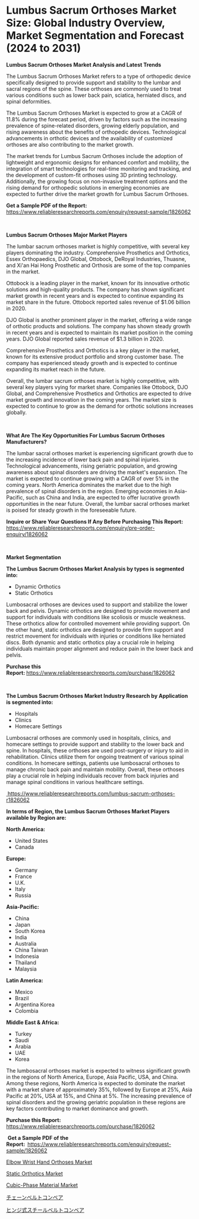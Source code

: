 <p><h1>Lumbus Sacrum Orthoses Market Size: Global Industry Overview, Market Segmentation and Forecast (2024 to 2031)</h1></p><p><strong>Lumbus Sacrum Orthoses Market Analysis and Latest Trends</strong></p>
<p><p>The Lumbus Sacrum Orthoses Market refers to a type of orthopedic device specifically designed to provide support and stability to the lumbar and sacral regions of the spine. These orthoses are commonly used to treat various conditions such as lower back pain, sciatica, herniated discs, and spinal deformities.</p><p>The Lumbus Sacrum Orthoses Market is expected to grow at a CAGR of 11.8% during the forecast period, driven by factors such as the increasing prevalence of spine-related disorders, growing elderly population, and rising awareness about the benefits of orthopedic devices. Technological advancements in orthotic devices and the availability of customized orthoses are also contributing to the market growth.</p><p>The market trends for Lumbus Sacrum Orthoses include the adoption of lightweight and ergonomic designs for enhanced comfort and mobility, the integration of smart technologies for real-time monitoring and tracking, and the development of custom-fit orthoses using 3D printing technology. Additionally, the growing focus on non-invasive treatment options and the rising demand for orthopedic solutions in emerging economies are expected to further drive the market growth for Lumbus Sacrum Orthoses.</p></p>
<p><strong>Get a Sample PDF of the Report:&nbsp;</strong> <a href="https://www.reliableresearchreports.com/enquiry/request-sample/1826062">https://www.reliableresearchreports.com/enquiry/request-sample/1826062</a></p>
<p>&nbsp;</p>
<p><strong>Lumbus Sacrum Orthoses Major Market Players</strong></p>
<p><p>The lumbar sacrum orthoses market is highly competitive, with several key players dominating the industry. Comprehensive Prosthetics and Orthotics, Essex Orthopaedics, DJO Global, Ottobock, DeRoyal Industries, Thuasne, and Xi'an Hai Hong Prosthetic and Orthosis are some of the top companies in the market.</p><p>Ottobock is a leading player in the market, known for its innovative orthotic solutions and high-quality products. The company has shown significant market growth in recent years and is expected to continue expanding its market share in the future. Ottobock reported sales revenue of $1.06 billion in 2020.</p><p>DJO Global is another prominent player in the market, offering a wide range of orthotic products and solutions. The company has shown steady growth in recent years and is expected to maintain its market position in the coming years. DJO Global reported sales revenue of $1.3 billion in 2020.</p><p>Comprehensive Prosthetics and Orthotics is a key player in the market, known for its extensive product portfolio and strong customer base. The company has experienced steady growth and is expected to continue expanding its market reach in the future.</p><p>Overall, the lumbar sacrum orthoses market is highly competitive, with several key players vying for market share. Companies like Ottobock, DJO Global, and Comprehensive Prosthetics and Orthotics are expected to drive market growth and innovation in the coming years. The market size is expected to continue to grow as the demand for orthotic solutions increases globally.</p></p>
<p>&nbsp;</p>
<p><strong>What Are The Key Opportunities For Lumbus Sacrum Orthoses Manufacturers?</strong></p>
<p><p>The lumbar sacral orthoses market is experiencing significant growth due to the increasing incidence of lower back pain and spinal injuries. Technological advancements, rising geriatric population, and growing awareness about spinal disorders are driving the market's expansion. The market is expected to continue growing with a CAGR of over 5% in the coming years. North America dominates the market due to the high prevalence of spinal disorders in the region. Emerging economies in Asia-Pacific, such as China and India, are expected to offer lucrative growth opportunities in the near future. Overall, the lumbar sacral orthoses market is poised for steady growth in the foreseeable future.</p></p>
<p><strong>Inquire or Share Your Questions If Any Before Purchasing This Report:</strong> <a href="https://www.reliableresearchreports.com/enquiry/pre-order-enquiry/1826062">https://www.reliableresearchreports.com/enquiry/pre-order-enquiry/1826062</a></p>
<p>&nbsp;</p>
<p><strong>Market Segmentation</strong></p>
<p><strong>The Lumbus Sacrum Orthoses Market Analysis by types is segmented into:</strong></p>
<p><ul><li>Dynamic Orthotics</li><li>Static Orthotics</li></ul></p>
<p><p>Lumbosacral orthoses are devices used to support and stabilize the lower back and pelvis. Dynamic orthotics are designed to provide movement and support for individuals with conditions like scoliosis or muscle weakness. These orthotics allow for controlled movement while providing support. On the other hand, static orthotics are designed to provide firm support and restrict movement for individuals with injuries or conditions like herniated discs. Both dynamic and static orthotics play a crucial role in helping individuals maintain proper alignment and reduce pain in the lower back and pelvis.</p></p>
<p><strong>Purchase this Report:&nbsp;</strong><a href="https://www.reliableresearchreports.com/purchase/1826062">https://www.reliableresearchreports.com/purchase/1826062</a></p>
<p>&nbsp;</p>
<p><strong>The Lumbus Sacrum Orthoses Market Industry Research by Application is segmented into:</strong></p>
<p><ul><li>Hospitals</li><li>Clinics</li><li>Homecare Settings</li></ul></p>
<p><p>Lumbosacral orthoses are commonly used in hospitals, clinics, and homecare settings to provide support and stability to the lower back and spine. In hospitals, these orthoses are used post-surgery or injury to aid in rehabilitation. Clinics utilize them for ongoing treatment of various spinal conditions. In homecare settings, patients use lumbosacral orthoses to manage chronic back pain and maintain mobility. Overall, these orthoses play a crucial role in helping individuals recover from back injuries and manage spinal conditions in various healthcare settings.</p></p>
<p><a href="https://www.reliableresearchreports.com/lumbus-sacrum-orthoses-r1826062">&nbsp;https://www.reliableresearchreports.com/lumbus-sacrum-orthoses-r1826062</a></p>
<p><strong>In terms of Region, the Lumbus Sacrum Orthoses Market Players available by Region are:</strong></p>
<p>
    <p> <strong> North America: </strong>
        <ul>
            <li>United States</li>
            <li>Canada</li>
        </ul>
        </p> 
    <p> <strong> Europe: </strong>
        <ul>
            <li>Germany</li>
            <li>France</li>
            <li>U.K.</li>
            <li>Italy</li>
            <li>Russia</li>
        </ul>
        </p> 
    <p> <strong> Asia-Pacific: </strong>
        <ul>
            <li>China</li>
            <li>Japan</li>
            <li>South Korea</li>
            <li>India</li>
            <li>Australia</li>
            <li>China Taiwan</li>
            <li>Indonesia</li>
            <li>Thailand</li>
            <li>Malaysia</li>
        </ul>
        </p> 
    <p> <strong> Latin America: </strong>
        <ul>
            <li>Mexico</li>
            <li>Brazil</li>
            <li>Argentina Korea</li>
            <li>Colombia</li>
        </ul>
        </p> 
    <p> <strong> Middle East & Africa: </strong>
        <ul>
            <li>Turkey</li>
            <li>Saudi</li>
            <li>Arabia</li>
            <li>UAE</li>
            <li>Korea</li>
        </ul>
    </p>
    </p>
<p><p>The lumbosacral orthoses market is expected to witness significant growth in the regions of North America, Europe, Asia Pacific, USA, and China. Among these regions, North America is expected to dominate the market with a market share of approximately 35%, followed by Europe at 25%, Asia Pacific at 20%, USA at 15%, and China at 5%. The increasing prevalence of spinal disorders and the growing geriatric population in these regions are key factors contributing to market dominance and growth.</p></p>
<p><strong>Purchase this Report: </strong><a href="https://www.reliableresearchreports.com/purchase/1826062">https://www.reliableresearchreports.com/purchase/1826062</a></p>
<p>&nbsp;<strong>Get a Sample PDF of the Report:&nbsp;&nbsp;</strong><a href="https://www.reliableresearchreports.com/enquiry/request-sample/1826062">https://www.reliableresearchreports.com/enquiry/request-sample/1826062</a></p>
<p><strong></strong></p>
<p><p><a href="https://github.com/Alonsoolds3wq1d81czn8rbol/Market-Research-Report-List-2/blob/main/elbow-wrist-hand-orthoses-market.md">Elbow Wrist Hand Orthoses Market</a></p><p><a href="https://github.com/yemakinde/Market-Research-Report-List-2/blob/main/static-orthotics-market.md">Static Orthotics Market</a></p><p><a href="https://issuu.com/reportprime-2/docs/cubic-phase-material-market-size-2030.pptx">Cubic-Phase Material Market</a></p><p><a href="https://github.com/LeanneBruen2023/Market-Research-Report-List-1/blob/main/822033251833.md">チェーンベルトコンベア</a></p><p><a href="https://github.com/charm854/Market-Research-Report-List-1/blob/main/763327151834.md">ヒンジ式スチールベルトコンベア</a></p></p>